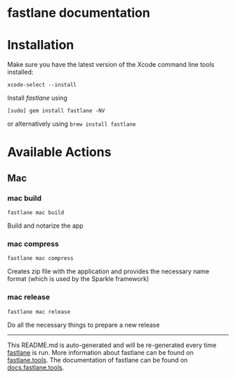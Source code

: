 fastlane documentation
================
# Installation

Make sure you have the latest version of the Xcode command line tools installed:

```
xcode-select --install
```

Install _fastlane_ using
```
[sudo] gem install fastlane -NV
```
or alternatively using `brew install fastlane`

# Available Actions
## Mac
### mac build
```
fastlane mac build
```
Build and notarize the app
### mac compress
```
fastlane mac compress
```
Creates zip file with the application and provides the necessary name format (which is used by the Sparkle framework)
### mac release
```
fastlane mac release
```
Do all the necessary things to prepare a new release

----

This README.md is auto-generated and will be re-generated every time [fastlane](https://fastlane.tools) is run.
More information about fastlane can be found on [fastlane.tools](https://fastlane.tools).
The documentation of fastlane can be found on [docs.fastlane.tools](https://docs.fastlane.tools).

